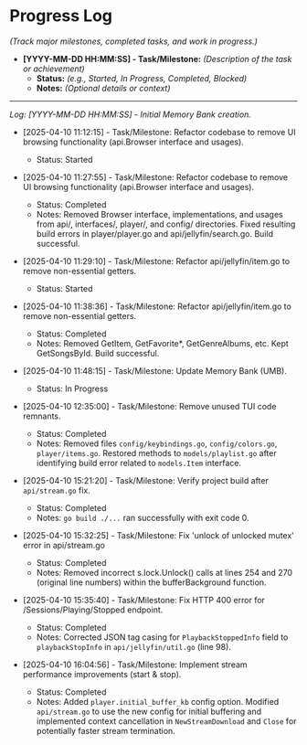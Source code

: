 # Progress Log

*(Track major milestones, completed tasks, and work in progress.)*

*   **[YYYY-MM-DD HH:MM:SS] - Task/Milestone:** *(Description of the task or achievement)*
    *   **Status:** *(e.g., Started, In Progress, Completed, Blocked)*
    *   **Notes:** *(Optional details or context)*

---
*Log:*
*[YYYY-MM-DD HH:MM:SS] - Initial Memory Bank creation.*
*   [2025-04-10 11:12:15] - Task/Milestone: Refactor codebase to remove UI browsing functionality (api.Browser interface and usages).
    *   Status: Started
*   [2025-04-10 11:27:55] - Task/Milestone: Refactor codebase to remove UI browsing functionality (api.Browser interface and usages).
    *   Status: Completed
    *   Notes: Removed Browser interface, implementations, and usages from api/, interfaces/, player/, and config/ directories. Fixed resulting build errors in player/player.go and api/jellyfin/search.go. Build successful.
*   [2025-04-10 11:29:10] - Task/Milestone: Refactor api/jellyfin/item.go to remove non-essential getters.
    *   Status: Started
*   [2025-04-10 11:38:36] - Task/Milestone: Refactor api/jellyfin/item.go to remove non-essential getters.
    *   Status: Completed
    *   Notes: Removed GetItem, GetFavorite*, GetGenreAlbums, etc. Kept GetSongsById. Build successful.
*   [2025-04-10 11:48:15] - Task/Milestone: Update Memory Bank (UMB).
    *   Status: In Progress
*   [2025-04-10 12:35:00] - Task/Milestone: Remove unused TUI code remnants.
    *   Status: Completed
    *   Notes: Removed files `config/keybindings.go`, `config/colors.go`, `player/items.go`. Restored methods to `models/playlist.go` after identifying build error related to `models.Item` interface.

*   [2025-04-10 15:21:20] - Task/Milestone: Verify project build after `api/stream.go` fix.
    *   Status: Completed
    *   Notes: `go build ./...` ran successfully with exit code 0.
*   [2025-04-10 15:32:25] - Task/Milestone: Fix 'unlock of unlocked mutex' error in api/stream.go
    *   Status: Completed
    *   Notes: Removed incorrect s.lock.Unlock() calls at lines 254 and 270 (original line numbers) within the bufferBackground function.

*   [2025-04-10 15:35:40] - Task/Milestone: Fix HTTP 400 error for /Sessions/Playing/Stopped endpoint.
    *   Status: Completed
    *   Notes: Corrected JSON tag casing for `PlaybackStoppedInfo` field to `playbackStopInfo` in `api/jellyfin/util.go` (line 98).
*   [2025-04-10 16:04:56] - Task/Milestone: Implement stream performance improvements (start & stop).
    *   Status: Completed
    *   Notes: Added `player.initial_buffer_kb` config option. Modified `api/stream.go` to use the new config for initial buffering and implemented context cancellation in `NewStreamDownload` and `Close` for potentially faster stream termination.
